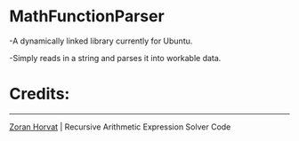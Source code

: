 # MathFunctionParser

-A dynamically linked library currently for Ubuntu.

-Simply reads in a string and parses it into workable data.

# Credits:
----
[Zoran Horvat](http://www.codinghelmet.com/exercises/expression-evaluator) | Recursive Arithmetic Expression Solver Code
